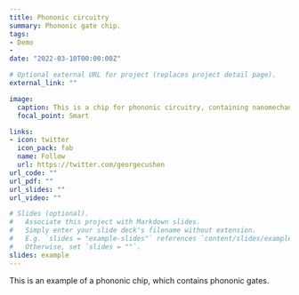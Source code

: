 ```yaml
---
title: Phononic circuitry
summary: Phononic gate chip.
tags: 
- Demo
- 
date: "2022-03-10T00:00:00Z"

# Optional external URL for project (replaces project detail page).
external_link: ""

image:
  caption: This is a chip for phononic circuitry, containing nanomechanical phononic gates.
  focal_point: Smart

links:
- icon: twitter
  icon_pack: fab
  name: Follow
  url: https://twitter.com/georgecushen
url_code: ""
url_pdf: ""
url_slides: ""
url_video: ""

# Slides (optional).
#   Associate this project with Markdown slides.
#   Simply enter your slide deck's filename without extension.
#   E.g. `slides = "example-slides"` references `content/slides/example-slides.md`.
#   Otherwise, set `slides = ""`.
slides: example
---
```


This is an example of a phononic chip, which contains phononic gates.
